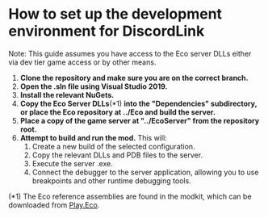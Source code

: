 # How to set up the development environment for DiscordLink
Note: This guide assumes you have access to the Eco server DLLs either via dev tier game access or by other means.

1. **Clone the repository and make sure you are on the correct branch.**
2. **Open the .sln file using Visual Studio 2019.**
3. **Install the relevant NuGets.**
4. **Copy the Eco Server DLLs**(\*1) **into the "Dependencies" subdirectory, or place the Eco repository at ../Eco and build the server.** 
5. **Place a copy of the game server at "../EcoServer" from the repository root.**
6. **Attempt to build and run the mod.**
This will:  
   1. Create a new build of the selected configuration.
   2. Copy the relevant DLLs and PDB files to the server.
   3. Execute the server .exe.
   4. Connect the debugger to the server application, allowing you to use breakpoints and other runtime debugging tools.

(\*1) The Eco reference assemblies are found in the modkit, which can be downloaded from [Play.Eco](https://play.eco).
